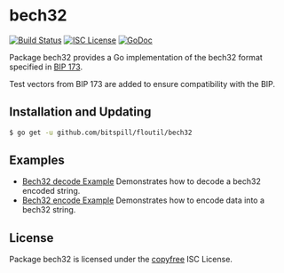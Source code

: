 bech32
==========

[![Build Status](http://img.shields.io/travis/bitspill/floutil.svg)](https://travis-ci.org/bitspill/floutil)
[![ISC License](http://img.shields.io/badge/license-ISC-blue.svg)](http://copyfree.org)
[![GoDoc](https://godoc.org/github.com/bitspill/floutil/bech32?status.png)](http://godoc.org/github.com/bitspill/floutil/bech32)

Package bech32 provides a Go implementation of the bech32 format specified in
[BIP 173](https://github.com/bitcoin/bips/blob/master/bip-0173.mediawiki).

Test vectors from BIP 173 are added to ensure compatibility with the BIP.

## Installation and Updating

```bash
$ go get -u github.com/bitspill/floutil/bech32
```

## Examples

* [Bech32 decode Example](http://godoc.org/github.com/bitspill/floutil/bech32#example-Bech32Decode)
  Demonstrates how to decode a bech32 encoded string.
* [Bech32 encode Example](http://godoc.org/github.com/bitspill/floutil/bech32#example-BechEncode)
  Demonstrates how to encode data into a bech32 string.

## License

Package bech32 is licensed under the [copyfree](http://copyfree.org) ISC
License.
